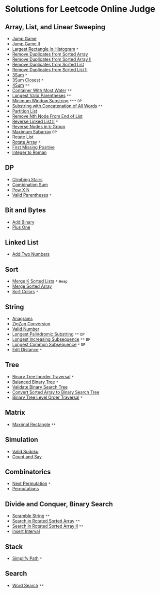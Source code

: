 # Solutions for Leetcode Online Judge

## Array, List, and Linear Sweeping
* [Jump Game](https://github.com/timoncui/LeetCode/blob/master/Jump_Game.cpp)
* [Jump Game II](https://github.com/timoncui/LeetCode/blob/master/Jump_Game_II.cpp)
* [Largest Rectangle In Histogram](https://github.com/timoncui/LeetCode/blob/master/Largest_Rectangle_In_Histogram.cpp) `*`
* [Remove Duplicates from Sorted Array](https://github.com/timoncui/LeetCode/blob/master/Remove_Duplicates_from_Sorted_Array.cpp)
* [Remove Duplicates from Sorted Array II](https://github.com/timoncui/LeetCode/blob/master/Remove_Duplicates_from_Sorted_Array_II.cpp)
* [Remove Duplicates from Sorted List](https://github.com/timoncui/LeetCode/blob/master/Remove_Duplicates_from_Sorted_List.cpp)
* [Remove Duplicates from Sorted List II](https://github.com/timoncui/LeetCode/blob/master/Remove_Duplicates_from_Sorted_List_II.cpp)
* [3Sum](https://github.com/timoncui/LeetCode/blob/master/3Sum.cpp) `*`
* [3Sum Closest](https://github.com/timoncui/LeetCode/blob/master/3Sum_Closest.cpp) `*`
* [4Sum](https://github.com/timoncui/LeetCode/blob/master/4Sum.cpp) `**`
* [Container With Most Water](https://github.com/timoncui/LeetCode/blob/master/Container_With_Most_Water.cpp) `**`
* [Longest Valid Parentheses](https://github.com/timoncui/LeetCode/blob/master/Longest_Valid_Parentheses.cpp) `**`
* [Minimum Window Substring](https://github.com/timoncui/LeetCode/blob/master/Minimum_Window_Substring.cpp) `***` `DP`
* [Substring with Concatenation of All Words](https://github.com/timoncui/LeetCode/blob/master/Substring_with_Concatenation_of_All_Words.cpp) `**`
* [Partition List](https://github.com/timoncui/LeetCode/blob/master/Partition_List.cpp)
* [Remove Nth Node From End of List](https://github.com/timoncui/LeetCode/blob/master/Remove_Nth_Node_From_End_of_List.cpp)
* [Reverse Linked List II](https://github.com/timoncui/LeetCode/blob/master/Reverse_Linked_List_II.cpp) `*`
* [Reverse Nodes in k-Group](https://github.com/timoncui/LeetCode/blob/master/Reverse_Nodes_in_k-Group.cpp)
* [Maximum Subarray](https://github.com/timoncui/LeetCode/blob/master/Maximum_Subarray.cpp) `DP`
* [Rotate List](https://github.com/timoncui/LeetCode/blob/master/Rotate_List.cpp)
* [Rotate Array](https://github.com/timoncui/LeetCode/blob/master/Rotate_Array.cpp) `*`
* [First Missing Positive](https://github.com/timoncui/LeetCode/blob/master/First_Missing_Positive.cpp)
* [Integer to Roman](https://github.com/timoncui/LeetCode/blob/master/Integer_to_Roman.cpp)

## DP
* [Climbing Stairs](https://github.com/timoncui/LeetCode/blob/master/Climbing_Stairs.cpp)
* [Combination Sum](https://github.com/timoncui/LeetCode/blob/master/Combination_Sum.cpp)
* [Pow X N](https://github.com/timoncui/LeetCode/blob/master/Pow_X_N.cpp)
* [Valid Parentheses](https://github.com/timoncui/LeetCode/blob/master/Valid_Parentheses.cpp) `*`

## Bit and Bytes
* [Add Binary](https://github.com/timoncui/LeetCode/blob/master/Add_Binary.cpp)
* [Plus One](https://github.com/timoncui/LeetCode/blob/master/Plus_One.cpp)

## Linked List
* [Add Two Numbers](https://github.com/timoncui/LeetCode/blob/master/Add_Two_Numbers.cpp)

## Sort
* [Merge K Sorted Lists](https://github.com/timoncui/LeetCode/blob/master/Merge_K_Sorted_Lists.cpp) `*` `Heap`
* [Merge Sorted Array](https://github.com/timoncui/LeetCode/blob/master/Merge_Sorted_Array.cpp)
* [Sort Colors](https://github.com/timoncui/LeetCode/blob/master/Sort_Colors.cpp) `*`

## String
* [Anagrams](https://github.com/timoncui/LeetCode/blob/master/Anagrams.cpp)
* [ZigZag Conversion](https://github.com/timoncui/LeetCode/blob/master/ZigZag_Conversion.cpp)
* [Valid Number](https://github.com/timoncui/LeetCode/blob/master/Valid_Number.cpp)
* [Longest Palindromic Substring](https://github.com/timoncui/LeetCode/blob/master/Longest_Palindromic_Substring.cpp) `**` `DP`
* [Longest Increasing Subsequence](https://github.com/timoncui/LeetCode/blob/master/Longest_Increasing_Subsequence.cpp) `**` `DP`
* [Longest Common Subsequence](https://github.com/timoncui/LeetCode/blob/master/Longest_Common_Subsequence.cpp) `*` `DP`
* [Edit Distance](https://github.com/timoncui/LeetCode/blob/master/Edit_Distance.cpp) `*`

## Tree
* [Binary Tree Inorder Traversal](https://github.com/timoncui/LeetCode/blob/master/Binary_Tree_Inorder_Traversal.cpp) `*`
* [Balanced Binary Tree](https://github.com/timoncui/LeetCode/blob/master/Balanced_Binary_Tree.cpp) `*`
* [Validate Binary Search Tree](https://github.com/timoncui/LeetCode/blob/master/Validate_Binary_Search_Tree.cpp)
* [Convert Sorted Array to Binary Search Tree](https://github.com/timoncui/LeetCode/blob/master/Convert_Sorted_Array_to_Binary_Search_Tree.cpp)
* [Binary Tree Level Order Traversal](https://github.com/timoncui/LeetCode/blob/master/Binary_Tree_Level_Order_Traversal.cpp) `*`

## Matrix
* [Maximal Rectangle](https://github.com/timoncui/LeetCode/blob/master/Maximal_Rectangle.cpp) `**`

## Simulation
* [Valid Sudoku](https://github.com/timoncui/LeetCode/blob/master/Valid_Sudoku.cpp)
* [Count and Say](https://github.com/timoncui/LeetCode/blob/master/Count_and_Say.cpp)

## Combinatorics
* [Next Permutation](https://github.com/timoncui/LeetCode/blob/master/Next_Permutation.cpp) `*`
* [Permutations](https://github.com/timoncui/LeetCode/blob/master/Permutations.cpp)

## Divide and Conquer, Binary Search
* [Scramble String](https://github.com/timoncui/LeetCode/blob/master/Scramble_String.cpp) `**`
* [Search in Rotated Sorted Array](https://github.com/timoncui/LeetCode/blob/master/Search_in_Rotated_Sorted_Array.cpp) `**`
* [Search in Rotated Sorted Array II](https://github.com/timoncui/LeetCode/blob/master/Search_in_Rotated_Sorted_Array_II.cpp) `**`
* [Insert Interval](https://github.com/timoncui/LeetCode/blob/master/Insert_Interval.cpp)

## Stack
* [Simplify Path](https://github.com/timoncui/LeetCode/blob/master/Simplify_Path.cpp) `*`

## Search
* [Word Search](https://github.com/timoncui/LeetCode/blob/master/Word_Search.cpp) `**`
